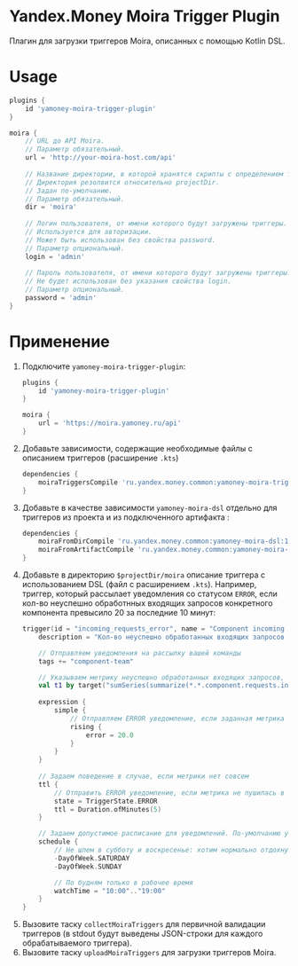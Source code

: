 # Yandex.Money Moira Trigger Plugin

Плагин для загрузки триггеров Moira, описанных с помощью Kotlin DSL.

# Usage

```groovy
plugins {
    id 'yamoney-moira-trigger-plugin'
}

moira {
    // URL до API Moira. 
    // Параметр обязательный.
    url = 'http://your-moira-host.com/api'
    
    // Название директории, в которой хранятся скрипты с определением триггеров. 
    // Директория резолвится относительно projectDir.
    // Задан по-умолчанию.
    // Параметр обязательный.
    dir = 'moira' 
    
    // Логин пользователя, от имени которого будут загружены триггеры.
    // Используется для авторизации.
    // Может быть использован без свойства password.
    // Параметр опциональный.
    login = 'admin'
    
    // Пароль пользователя, от имени которого будут загружены триггеры.
    // Не будет использован без указания свойства login.
    // Параметр опциональный.
    password = 'admin'
}
```

# Применение

1. Подключите `yamoney-moira-trigger-plugin`:
   ```groovy
   plugins {
       id 'yamoney-moira-trigger-plugin'
   }

   moira {
       url = 'https://moira.yamoney.ru/api'
   }
   ```
1. Добавьте зависимости, содержащие необходимые файлы с описанием триггеров (расширение `.kts`)
   ```groovy
   dependencies {
       moiraTriggersCompile 'ru.yandex.money.common:yamoney-moira-triggers:1.0.0'
   }  
   ```
1. Добавьте в качестве зависимости `yamoney-moira-dsl` отдельно для триггеров из проекта и из подключенного артифакта :
   ```groovy
   dependencies {
       moiraFromDirCompile 'ru.yandex.money.common:yamoney-moira-dsl:1.0.0'
       moiraFromArtifactCompile 'ru.yandex.money.common:yamoney-moira-dsl:1.0.0'
   }  
   ```
1. Добавьте в директорию `$projectDir/moira` описание триггера с использованием DSL (файл с расширением `.kts`).
   Например, триггер, который рассылает уведомления со статусом `ERROR`, если кол-во неуспешно обработнных входящих 
   запросов конкретного компонента превысило 20 за последние 10 минут:
   ```kotlin
   trigger(id = "incoming_requests_error", name = "Component incoming requests error count") {
       description = "Кол-во неуспешно обработанных входящих запросов за последние 10 минут превысило допустимый порог"
   
       // Отправляем уведомления на рассылку вашей команды
       tags += "component-team"
   
       // Указываем метрику неуспешно обработанных входящих запросов, суммируем за последние 10 минут и по всем хостам
       val t1 by target("sumSeries(summarize(*.*.component.requests.incoming.*.*.process_time.error.count, '10m', 'sum', false))")
       
       expression {
           simple {
               // Отправляем ERROR уведомление, если заданная метрика превысила допустимое пороговое значение (20)
               rising {
                   error = 20.0
               }
           }
       }  
       
       // Задаем поведение в случае, если метрики нет совсем 
       ttl {
           // Отправить ERROR уведомление, если метрика не пушилась в течении 5 минут
           state = TriggerState.ERROR
           ttl = Duration.ofMinutes(5)
       }
   
       // Задаем допустимое расписание для уведомлений. По-умолчанию уведомления отправляются 24/7.
       schedule {
           // Не шлем в субботу и воскресенье: хотим нормально отдохнуть на выходных
           -DayOfWeek.SATURDAY
           -DayOfWeek.SUNDAY
   
           // По будням только в рабочее время
           watchTime = "10:00".."19:00"
       }
   }
   ```
1. Вызовите таску `collectMoiraTriggers` для первичной валидации триггеров (в stdout будут выведены JSON-строки для 
   каждого обрабатываемого триггера).
1. Вызовите таску `uploadMoiraTriggers` для загрузки триггеров Moira.
